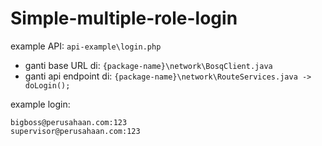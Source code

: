 # Simple-multiple-role-login

example API: ```api-example\login.php```

- ganti base URL di: ```{package-name}\network\BosqClient.java```
- ganti api endpoint di: ```{package-name}\network\RouteServices.java -> doLogin();```

example login:
```
bigboss@perusahaan.com:123
supervisor@perusahaan.com:123
```
